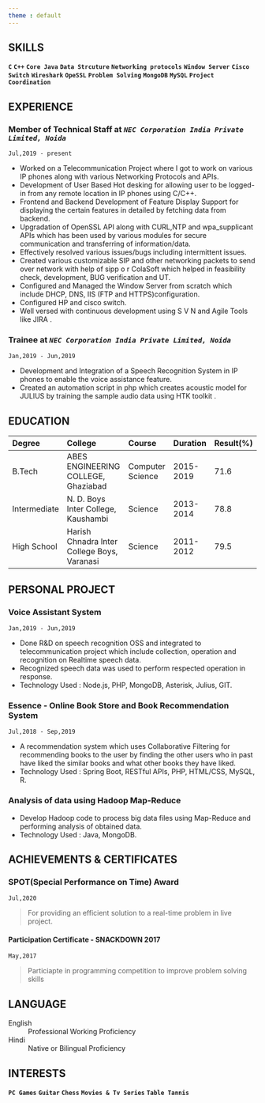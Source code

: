 ```yaml
---
theme : default
---
```


## SKILLS
**`C`** **`C++`** **`Core Java`** **`Data Strcuture`** **`Networking protocols`** **`Window Server`** **`Cisco Switch`** **`Wireshark`** **`OpeSSL`** **`Problem Solving`** **`MongoDB`** **`MySQL`** **`Project Coordination`**

## EXPERIENCE
### Member of Technical Staff at *`NEC Corporation India Private Limited, Noida`* 
`Jul,2019 - present`
    
 - Worked on a Telecommunication Project where I got to work on
various IP phones along with various Networking Protocols and
APIs.
 - Development of User Based Hot desking for allowing user to be
logged-in from any remote location in IP phones using C/C++.
 - Frontend and Backend Development of Feature Display Support
for displaying the certain features in detailed by fetching data from
backend.
 - Upgradation of OpenSSL API along with CURL,NTP and
wpa_supplicant APIs which has been used by various modules for
secure communication and transferring of information/data.
 - Effectively resolved various issues/bugs including intermittent
issues.
 - Created various customizable SIP and other networking packets to
send over network with help of sipp o r ColaSoft which helped in
feasibility check, development, BUG verification and UT.
 - Configured and Managed the Window Server from scratch which
include DHCP, DNS, IIS (FTP and HTTPS)configuration.
 - Configured HP and cisco switch.
 - Well versed with continuous development using S V N and Agile
Tools like JIRA .

### Trainee at *`NEC Corporation India Private Limited, Noida`*
`Jan,2019 - Jun,2019`
 - Development and Integration of a Speech Recognition System in IP
phones to enable the voice assistance feature.
 - Created an automation script in php which creates acoustic model
for JULIUS by training the sample audio data using HTK toolkit .

## EDUCATION
| Degree        | College                                       | Course            | Duration      | Result(%)
|:------------- |:--------------------------------------------- |:----------------- |:------------- |:-------------
|B.Tech         | ABES ENGINEERING COLLEGE, Ghaziabad           | Computer Science  | 2015-2019     | 71.6
|Intermediate   | N. D. Boys Inter College, Kaushambi           | Science           | 2013-2014     | 78.8
|High School    | Harish Chnadra Inter College Boys, Varanasi   | Science           | 2011-2012     | 79.5

## PERSONAL PROJECT
### Voice Assistant System
`Jan,2019 - Jun,2019`
 - Done R&D on speech recognition OSS and integrated to telecommunication
project which include collection, operation and recognition on Realtime
speech data.
 - Recognized speech data was used to perform respected operation in
response.
 - Technology Used : Node.js, PHP, MongoDB, Asterisk, Julius, GIT.

### Essence - Online Book Store and Book Recommendation System
`Jul,2018 - Sep,2019`
 - A recommendation system which uses Collaborative Filtering for
recommending books to the user by finding the other users who in past
have liked the similar books and what other books they have liked.
 - Technology Used : Spring Boot, RESTful APIs, PHP, HTML/CSS, MySQL, R.

### Analysis of data using Hadoop Map-Reduce
 - Develop Hadoop code to process big data files using Map-Reduce and
performing analysis of obtained data.
 - Technology Used : Java, MongoDB.
 
## ACHIEVEMENTS & CERTIFICATES
### SPOT(Special Performance on Time) Award
`Jul,2020`
> For providing an efficient solution to a real-time problem in live project.

#### Participation Certificate - SNACKDOWN 2017
`May,2017`
> Particiapte in programming competition to improve problem solving skills

## LANGUAGE
<dl>
<dt>English</dt>
<dd>Professional Working Proficiency</dd>
<dt>Hindi</dt>
<dd>Native or Bilingual Proficiency</dd>
</dl>

## INTERESTS
**`PC Games`** **`Guitar`** **`Chess`** **`Movies & Tv Series`** **`Table Tannis`**
